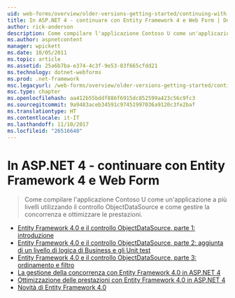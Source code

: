 ```yaml
---
uid: web-forms/overview/older-versions-getting-started/continuing-with-ef/index
title: In ASP.NET 4 - continuare con Entity Framework 4 e Web Form | Documenti Microsoft
author: rick-anderson
description: Come compilare l'applicazione Contoso U come un'applicazione a più livelli utilizzando il controllo ObjectDataSource e come gestire la concorrenza e ottimizzare le prestazioni.
ms.author: aspnetcontent
manager: wpickett
ms.date: 10/05/2011
ms.topic: article
ms.assetid: 25a6b7ba-e374-4c3f-9e53-83f665cfdd21
ms.technology: dotnet-webforms
ms.prod: .net-framework
msc.legacyurl: /web-forms/overview/older-versions-getting-started/continuing-with-ef
msc.type: chapter
ms.openlocfilehash: aa412b55bddf886f6915dc852599a423c56c9fc3
ms.sourcegitcommit: 9a9483aceb34591c97451997036a9120c3fe2baf
ms.translationtype: HT
ms.contentlocale: it-IT
ms.lasthandoff: 11/10/2017
ms.locfileid: "26516640"
---
```

<a name="aspnet-4---continuing-with-entity-framework-4-and-web-forms"></a>In ASP.NET 4 - continuare con Entity Framework 4 e Web Form
====================
> Come compilare l'applicazione Contoso U come un'applicazione a più livelli utilizzando il controllo ObjectDataSource e come gestire la concorrenza e ottimizzare le prestazioni.


- [Entity Framework 4.0 e il controllo ObjectDataSource, parte 1: introduzione](using-the-entity-framework-and-the-objectdatasource-control-part-1-getting-started.md)
- [Entity Framework 4.0 e il controllo ObjectDataSource, parte 2: aggiunta di un livello di logica di Business e gli Unit test](using-the-entity-framework-and-the-objectdatasource-control-part-2-adding-a-business-logic-layer-and-unit-tests.md)
- [Entity Framework 4.0 e il controllo ObjectDataSource, parte 3: ordinamento e filtro](using-the-entity-framework-and-the-objectdatasource-control-part-3-sorting-and-filtering.md)
- [La gestione della concorrenza con Entity Framework 4.0 in ASP.NET 4](handling-concurrency-with-the-entity-framework-in-an-asp-net-web-application.md)
- [Ottimizzazione delle prestazioni con Entity Framework 4.0 in ASP.NET 4](maximizing-performance-with-the-entity-framework-in-an-asp-net-web-application.md)
- [Novità di Entity Framework 4.0](what-s-new-in-the-entity-framework-4.md)
